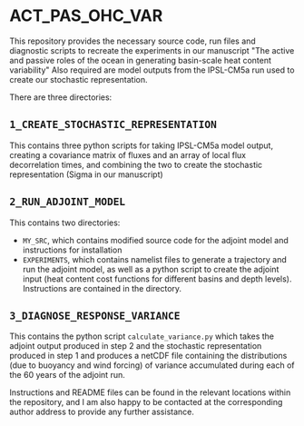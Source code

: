 # ACT_PAS_OHC_VAR

This repository provides the necessary source code, run files and diagnostic scripts to recreate the experiments in our manuscript
"The active and passive roles of the ocean in generating basin-scale heat content variability"
Also required are model outputs from the IPSL-CM5a run used to create our stochastic representation.

There are three directories:
## `1_CREATE_STOCHASTIC_REPRESENTATION`
This contains three python scripts for taking IPSL-CM5a model output, creating a covariance matrix of fluxes and an array of local flux decorrelation times, and combining the two to create the stochastic representation (Sigma in our manuscript)

## `2_RUN_ADJOINT_MODEL`
This contains two directories: 
- `MY_SRC`, which contains modified source code for the adjoint model and instructions for installation
- `EXPERIMENTS`, which contains namelist files to generate a trajectory and run the adjoint model, as well as a python script to create the adjoint input (heat content cost functions for different basins and depth levels). Instructions are contained in the directory.

## `3_DIAGNOSE_RESPONSE_VARIANCE`
This contains the python script `calculate_variance.py` which takes the adjoint output produced in step 2 and the stochastic representation produced in step 1 and produces a netCDF file containing the distributions (due to buoyancy and wind forcing) of variance accumulated during each of the 60 years of the adjoint run.

Instructions and README files can be found in the relevant locations within the repository, and I am also happy to be contacted at the corresponding author address to provide any further assistance.
